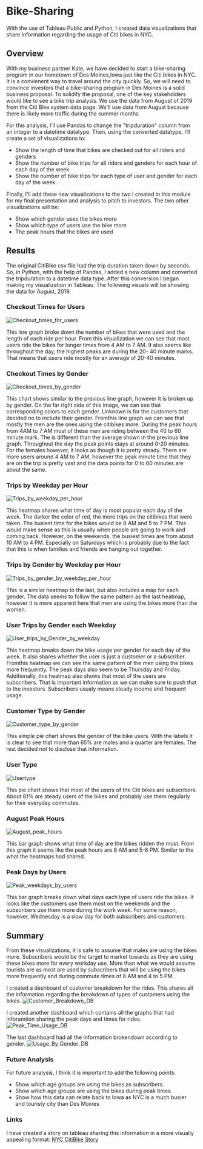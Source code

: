 # Bike-Sharing
With the use of Tableau Public and Python, I created data visualizations that share information regarding the usage of Citi bikes in NYC.

## Overview

With my business partner Kate, we have decided to start a bike-sharing program in our hometown of Des Moines,Iowa just like the Citi bikes in NYC. It is a convienent way to travel around the city quickly. So, we will need to convince investors that a bike-sharing program in Des Moines is a solid business proposal. To solidify the proposal, one of the key stakeholders would like to see a bike trip analysis. We use the data from August of 2019 from the Citi Bike system data page. We'll use data from August because there is likely more traffic during the summer months

For this analysis, I’ll use Pandas to change the "tripduration" column from an integer to a datetime datatype. Then, using the converted datatype, I’ll create a set of visualizations to:

- Show the length of time that bikes are checked out for all riders and genders
- Show the number of bike trips for all riders and genders for each hour of each day of the week
- Show the number of bike trips for each type of user and gender for each day of the week.

Finally, I’ll add these new visualizations to the two I created in this module for my final presentation and analysis to pitch to investors. The two other visualizations will be:
- Show which gender uses the bikes more
- Show which type of users use the bike more
- The peak hours that the bikes are used

## Results
The original CitiBike csv file had the trip duration taken down by seconds. So, in Python, with the help of Pandas, I added a new column and converted the tripduration to a datetime data type. After this conversion I began making my visualization in Tableau. The following visuals will be showing the data for August, 2019. 

### Checkout Times for Users
![Checkout_times_for_users](https://user-images.githubusercontent.com/105755095/189006779-41892c69-36ad-4f09-8b25-f5057a318f20.png)

This line graph broke down the number of bikes that were used and the length of each ride per hour. From this visualization we can see that most users ride the bikes for longer times from 4 AM to 7 AM. It also seems like throughout the day, the highest peaks are during the 20- 40 minute marks. That means that users ride mostly for an average of 20-40 minutes.

### Checkout Times by Gender
![Checkout_times_by_gender](https://user-images.githubusercontent.com/105755095/189007160-726bd4dd-5630-4f5a-b910-034fdf07bc3d.png)

This chart shows similar to the previous line graph, however it is broken up by gender. On the far right side of this image, we can see that corresponding colors to each gender. Unknown is for the customers that decided no to include their gender. Fromthis line graph we can see that mostly the men are the ones using the citibikes more. During the peak hours from 4AM  to 7 AM most of these men are riding between the 40 to 60 minute mark. The is different than the average shown in the previous line graph. Throughout the day the peak points stays at around 0-20 minutes. For the females however, it looks as though it is pretty steady. There are more users around 4 AM to 7 AM, however the peak minute time that they are on the trip is pretty vast and the data points for 0 to 60 minutes are about the same.

### Trips by Weekday per Hour
![Trips_by_weekday_per_hour](https://user-images.githubusercontent.com/105755095/189007864-367b889c-4bf7-495f-ac2c-e1ed7125f0a7.png)

This heatmap shares what time of day is most popular each day of the week. The darker the color of red, the more trips on the citibikes that were taken. The busiest time for the bikes would be 8 AM and 5 to 7 PM. This would make sense as this is usually when people are going to work and coming back. However, on the weekends, the busiest times are from about 10 AM to 4 PM. Especially on Saturdays which is probably due to the fact that this is when families and friends are hanging out together. 

### Trips by Gender by Weekday per Hour
![Trips_by_gender_by_weekday_per_hour](https://user-images.githubusercontent.com/105755095/189008151-bf7a5c75-dc73-40c0-b3c5-10620fa5019b.png)

This is a similar heatmap to the last, but also includes a map for each gender. The data seems to follow the same pattern as the last heatmap, however it is more apparent here that men are using the bikes more than the women. 

### User Trips by Gender each Weekday
![User_trips_by_Gender_by_weekday](https://user-images.githubusercontent.com/105755095/189008348-f4464f12-44a9-4ac9-9a69-33d9e7e29af7.png)

This heatmap breaks down the bike usage per gender for each day of the week. It also shares whether the user is just a customer or a subscriber. Fromthis heatmap we can see the same pattern of the men using the bikes more frequently. The peak days also seem to be Thursday and Friday. Additionally, this heatmap also shows that most of the users are subscribers. That is important information as we can make sure to push that to the investors. Subscribers usualy means steady income and frequent usage. 

### Customer Type by Gender
![Customer_type_by_gender](https://user-images.githubusercontent.com/105755095/189009716-463d7417-fa7e-40ce-9fea-93c4f62bc5bb.png)

This simple pie chart shows the gender of the bike users. With the labels it is clear to see that more than 65% are males and a quarter are females. The rest decided not to disclose that information.

### User Type
![Usertype](https://user-images.githubusercontent.com/105755095/189009851-a8e001c2-ac1a-41a4-89c6-684156d2aa23.png)

This pie chart shows that most of the users of the Citi bikes are subscribers. About 81% are steady users of the bikes and probably use them regularly for their everyday commutes. 

### August Peak Hours
![August_peak_hours](https://user-images.githubusercontent.com/105755095/189010018-7dd36719-2b6f-4bd2-9ded-0d76e01c8bb7.png)

This bar graph shows what time of day are the bikes ridden the most. From this graph it seems like the peak hours are 8 AM and 5-6 PM. Similar to the what the heatmaps had shared. 

### Peak Days by Users
![Peak_weekdays_by_users](https://user-images.githubusercontent.com/105755095/189010170-7f92048e-72af-4d36-a7e1-554ade920f2d.png)

This bar graph breaks down what days each type of users ride the bikes. It looks like the customers use them most on the weekends and the subscribers use them more during the work week. For some reason, however, Wednesday is a slow day for both subscribers and customers. 

## Summary
From these visualizations, it is safe to assume that males are using the bikes more. Subscribers would be the target to market towards as they are using these bikes more for every workday use. More than what we would assume tourists are as most are used by subscribers that will be using the bikes more frequently and during commute times of 8 AM and 4 to 5 PM. 

I created a dashboard of customer breakdown for the rides. This shares all the information regarding the breakdown of types of customers using the bikes.
![Customer_Breakdown_DB](https://user-images.githubusercontent.com/105755095/189010690-bf104fc2-5ca5-4e64-acb1-dc4e49dceed5.png)



I created another dashboard which contains all the graphs that had inforamtion sharing the peak days and times for rides. 
![Peak_Time_Usage_DB](https://user-images.githubusercontent.com/105755095/189011001-046d5549-25a9-4fca-8079-280d9bfbff45.png)



The last dashboard had all the information brokendown according to gender. 
![Usage_By_Gender_DB](https://user-images.githubusercontent.com/105755095/189011108-ea9ccfd6-dfc6-460e-b0d6-f7dce82c6dcc.png)


### Future Analysis
For future analysis, I think it is important to add the following points:
- Show which age groups are using the bikes as subscribers.
- Show which age groups are using the bikes during peak times.
- Show how this data can relate back to Iowa as NYC is a much busier and touristy city than Des Moines

### Links
I have created a story on tableau sharing this information in a more visually appealing format:
[NYC CitiBike Story](https://public.tableau.com/authoring/NYC_CitiBike_16625778141000/Sheet1/NYC%20CitiBike#1)

